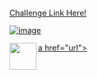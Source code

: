 <a href="https://8weeksqlchallenge.com/case-study-1/"> Challenge Link Here!

![image](https://github.com/user-attachments/assets/63e1e4a3-2140-4004-8e45-5c312c358a90)

a href="url"><img src="[http://url.to/image.png](https://8weeksqlchallenge.com/images/case-study-designs/1.png)" align="left" height="48" width="48" ></a>

